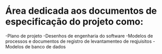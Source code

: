 # Área dedicada aos documentos de especificação do projeto como:
-Plano de projeto
-Desenhos de engenharia do software
-Modelos de processos e documentos de registro de levantamenteo de reqjuisitos
-Modelos de banco de dados